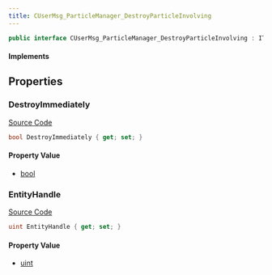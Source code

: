 ```yaml
---
title: CUserMsg_ParticleManager_DestroyParticleInvolving
---
```


```csharp
public interface CUserMsg_ParticleManager_DestroyParticleInvolving : ITypedProtobuf<CUserMsg_ParticleManager_DestroyParticleInvolving>, INativeHandle
```

#### Implements

## Properties

### DestroyImmediately

[Source Code](https://github.com/swiftly-solution/swiftlys2/blob/main/managed/src/SwiftlyS2.Generated/Protobufs/Interfaces/CUserMsg_ParticleManager_DestroyParticleInvolving.cs#L13)

```csharp
bool DestroyImmediately { get; set; }
```

#### Property Value

- [bool](https://learn.microsoft.com/dotnet/api/system.boolean)

### EntityHandle

[Source Code](https://github.com/swiftly-solution/swiftlys2/blob/main/managed/src/SwiftlyS2.Generated/Protobufs/Interfaces/CUserMsg_ParticleManager_DestroyParticleInvolving.cs#L16)

```csharp
uint EntityHandle { get; set; }
```

#### Property Value

- [uint](https://learn.microsoft.com/dotnet/api/system.uint32)

